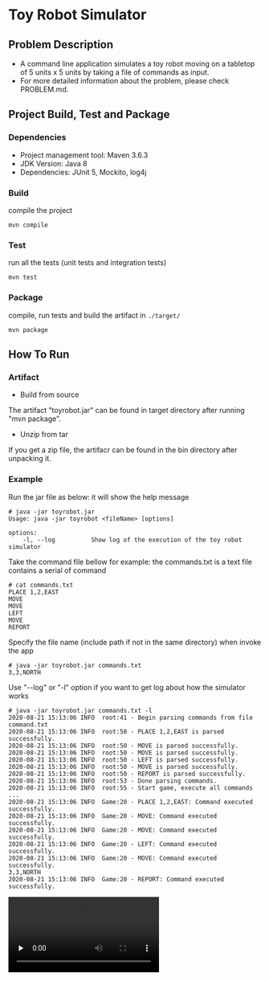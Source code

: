 Toy Robot Simulator
===================

Problem Description
-----------
- A command line application simulates a toy robot moving on a tabletop of 5 units x 5 units by taking a file of commands as input.
- For more detailed information about the problem, please check PROBLEM.md.


Project Build, Test and Package
-----------
### Dependencies

- Project management tool: Maven 3.6.3
- JDK Version: Java 8
- Dependencies: JUnit 5, Mockito, log4j

### Build
compile the project
```
mvn compile
```

### Test
run all the tests (unit tests and integration tests)
```
mvn test
```

### Package
compile, run tests and build the artifact in ```./target/ ```
```
mvn package
```

How To Run
-----------

### Artifact

- Build from source
  
The artifact "toyrobot.jar" can be found in target directory after running "mvn package".
- Unzip from tar
  
If you get a zip file, the artifacr can be found in the bin directory after unpacking it.

### Example

Run the jar file as below: it will show the help message

```
# java -jar toyrobot.jar 
Usage: java -jar toyrobot <fileName> [options]

options: 
    -l, --log          Show log of the execution of the toy robot simulator
``` 

Take the command file bellow for example: the commands.txt is a text file contains a serial of command
  ```
# cat commands.txt 
PLACE 1,2,EAST
MOVE
MOVE
LEFT
MOVE
REPORT
```

Specify the file name (include path if not in the same directory) when invoke the app
```
# java -jar toyrobot.jar commands.txt        
3,3,NORTH
```
  
Use "--log" or "-l" option if you want to get log about how the simulator works
```
# java -jar toyrobot.jar commands.txt -l
2020-08-21 15:13:06 INFO  root:41 - Begin parsing commands from file command.txt
2020-08-21 15:13:06 INFO  root:50 - PLACE 1,2,EAST is parsed successfully.
2020-08-21 15:13:06 INFO  root:50 - MOVE is parsed successfully.
2020-08-21 15:13:06 INFO  root:50 - MOVE is parsed successfully.
2020-08-21 15:13:06 INFO  root:50 - LEFT is parsed successfully.
2020-08-21 15:13:06 INFO  root:50 - MOVE is parsed successfully.
2020-08-21 15:13:06 INFO  root:50 - REPORT is parsed successfully.
2020-08-21 15:13:06 INFO  root:53 - Done parsing commands.
2020-08-21 15:13:06 INFO  root:55 - Start game, execute all commands ...
2020-08-21 15:13:06 INFO  Game:20 - PLACE 1,2,EAST: Command executed successfully.
2020-08-21 15:13:06 INFO  Game:20 - MOVE: Command executed successfully.
2020-08-21 15:13:06 INFO  Game:20 - MOVE: Command executed successfully.
2020-08-21 15:13:06 INFO  Game:20 - LEFT: Command executed successfully.
2020-08-21 15:13:06 INFO  Game:20 - MOVE: Command executed successfully.
3,3,NORTH
2020-08-21 15:13:06 INFO  Game:20 - REPORT: Command executed successfully.
```

<video id="video" controls="" preload="none">
<source id="mp4" src="https://dev.azure.com/formationtechnology/member/_apis/git/repositories/automation/items?path=%2Fmedia%2Fmodels-sample-company-create.mp4" type="video/mp4">
</video>
